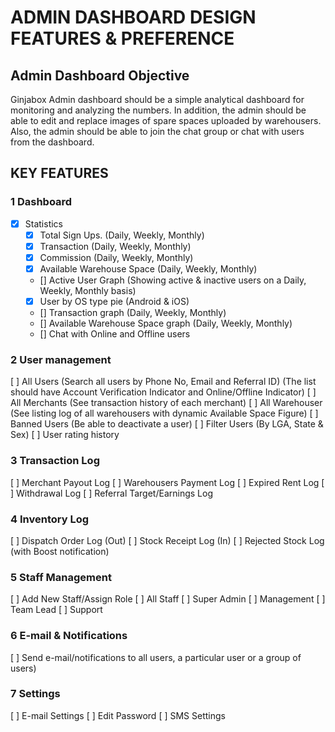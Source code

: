 # ADMIN DASHBOARD DESIGN FEATURES & PREFERENCE

## Admin Dashboard Objective

Ginjabox Admin dashboard should be a simple analytical dashboard for monitoring and analyzing the numbers. In addition, the admin should be able to edit and replace images of spare spaces uploaded by warehousers. Also, the admin should be able to join the chat group or chat with users from the dashboard.

## KEY FEATURES

### 1 Dashboard

- [x] Statistics
  - [x] Total Sign Ups. (Daily, Weekly, Monthly)
  - [x] Transaction (Daily, Weekly, Monthly)
  - [x] Commission (Daily, Weekly, Monthly)
  - [x] Available Warehouse Space (Daily, Weekly, Monthly)
  - [] Active User Graph (Showing active & inactive users on a Daily, Weekly, Monthly basis)
  - [x] User by OS type pie (Android & iOS)
  - [] Transaction graph (Daily, Weekly, Monthly)
  - [] Available Warehouse Space graph (Daily, Weekly, Monthly)
  - [] Chat with Online and Offline users

### 2 User management

[ ] All Users (Search all users by Phone No, Email and Referral ID) (The list should have Account Verification Indicator and Online/Offline Indicator)
[ ] All Merchants (See transaction history of each merchant)
[ ] All Warehouser (See listing log of all warehousers with dynamic Available Space Figure)
[ ] Banned Users (Be able to deactivate a user)
[ ] Filter Users (By LGA, State & Sex)
[ ] User rating history

### 3 Transaction Log

[ ] Merchant Payout Log
[ ] Warehousers Payment Log
[ ] Expired Rent Log
[ ] Withdrawal Log
[ ] Referral Target/Earnings Log

### 4 Inventory Log

[ ] Dispatch Order Log (Out)
[ ] Stock Receipt Log (In)
[ ] Rejected Stock Log (with Boost notification)

### 5 Staff Management

[ ] Add New Staff/Assign Role
[ ] All Staff
[ ] Super Admin
[ ] Management
[ ] Team Lead
[ ] Support

### 6 E-mail & Notifications

[ ] Send e-mail/notifications to all users, a particular user or a group of users)

### 7 Settings

[ ] E-mail Settings
[ ] Edit Password
[ ] SMS Settings
